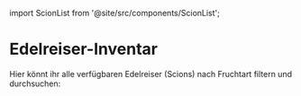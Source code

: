 import ScionList from '@site/src/components/ScionList';

# Edelreiser-Inventar

Hier könnt ihr alle verfügbaren Edelreiser (Scions) nach Fruchtart filtern und durchsuchen:

<ScionList />
